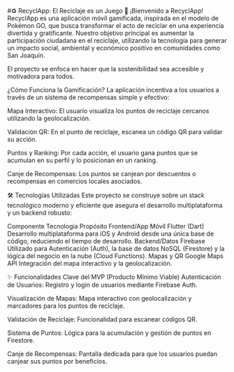 #♻️ RecyclApp: El Reciclaje es un Juego
👋 ¡Bienvenido a RecyclApp!
RecyclApp es una aplicación móvil gamificada, inspirada en el modelo de Pokémon GO, que busca transformar el acto de reciclar en una experiencia divertida y gratificante. Nuestro objetivo principal es aumentar la participación ciudadana en el reciclaje, utilizando la tecnología para generar un impacto social, ambiental y económico positivo en comunidades como San Joaquín.

El proyecto se enfoca en hacer que la sostenibilidad sea accesible y motivadora para todos.

¿Cómo Funciona la Gamificación?
La aplicación incentiva a los usuarios a través de un sistema de recompensas simple y efectivo:

Mapa Interactivo: El usuario visualiza los puntos de reciclaje cercanos utilizando la geolocalización.

Validación QR: En el punto de reciclaje, escanea un código QR para validar su acción.

Puntos y Ranking: Por cada acción, el usuario gana puntos que se acumulan en su perfil y lo posicionan en un ranking.

Canje de Recompensas: Los puntos se canjean por descuentos o recompensas en comercios locales asociados.

🛠️ Tecnologías Utilizadas
Este proyecto se construye sobre un stack tecnológico moderno y eficiente que asegura el desarrollo multiplataforma y un backend robusto:

Componente	Tecnología	Propósito
Frontend/App Móvil	Flutter (Dart)	Desarrollo multiplataforma para iOS y Android desde una única base de código, reduciendo el tiempo de desarrollo.
Backend/Datos	Firebase	Utilizado para Autenticación (Auth), la base de datos NoSQL (Firestore) y la lógica del negocio en la nube (Cloud Functions).
Mapas y QR	Google Maps API	Integración del mapa interactivo y la geolocalización.

✨ Funcionalidades Clave del MVP (Producto Mínimo Viable)
Autenticación de Usuarios: Registro y login de usuarios mediante Firebase Auth.

Visualización de Mapas: Mapa interactivo con geolocalización y marcadores para los puntos de reciclaje.

Validación de Reciclaje: Funcionalidad para escanear códigos QR.

Sistema de Puntos: Lógica para la acumulación y gestión de puntos en Firestore.

Canje de Recompensas: Pantalla dedicada para que los usuarios puedan canjear sus puntos por beneficios.
